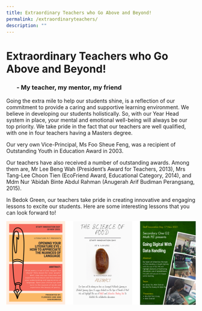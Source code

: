 ```yaml
---
title: Extraordinary Teachers who Go Above and Beyond!
permalink: /extraordinaryteachers/
description: ""
---
```

**Extraordinary Teachers who Go Above and Beyond!**
===================================================

###        **- My teacher, my mentor, my friend**

Going the extra mile to help our students shine, is a reflection of our commitment to provide a caring and supportive learning environment. We believe in developing our students holistically. So, with our Year Head system in place, your mental and emotional well-being will always be our top priority. We take pride in the fact that our teachers are well qualified, with one in four teachers having a Masters degree.

Our very own Vice-Principal, Ms Foo Sheue Feng, was a recipient of Outstanding Youth in Education Award in 2003.

Our teachers have also received a number of outstanding awards. Among them are, Mr Lee Beng Wah (President’s Award for Teachers, 2013), Mrs Tang-Lee Choon Tien (EcoFriend Award, Educational Category, 2014), and Mdm Nur ‘Abidah Binte Abdul Rahman (Anugerah Arif Budiman Perangsang, 2015).

In Bedok Green, our teachers take pride in creating innovative and engaging lessons to excite our students. Here are some interesting lessons that you can look forward to!

![](/images/teacher.png)